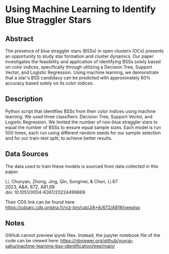 # Using Machine Learning to Identify Blue Straggler Stars

## Abstract
The presence of blue straggler stars (BSSs) in open clusters (OCs) presents an opportunity to study star formation and cluster dynamics. Our paper investigates the feasibility and application of identifying BSSs solely based on color indices, specifically through utilizing a Decision Tree, Support Vector, and Logistic Regression. Using machine learning, we demonstrate that a star's BSS candidacy can be predicted with approximately 80\% accuracy based solely on its color indices.

## Description
Python script that identifies BSSs from their color indices using machine learning. We used three classifiers: Decision Tree, Support Vector, and Logistic Regression. We limited the number of non-blue straggler stars to equal the number of BSSs to ensure equal sample sizes. Each model is run 500 times, each run using different random seeds for our sample selection and for our train-test split, to achieve better results.

## Data Sources
The data used to train these models is sourced from data collected in this paper:

Li, Chunyan, Zhong, Jing, Qin, Songmei, & Chen, Li.67  
2023, A&A, 672, A81,68  
doi: 10.1051/0004-6361/20224499869  

Their CDS link can be found here:  
https://cdsarc.cds.unistra.fr/viz-bin/cat/J/A+A/672/A81#/seealso  

## Notes
GitHub cannot preview ipynb files. Instead, the jupyter notebook file of the code can be viewed here: https://nbviewer.org/github/yuvraj-sahu/machine-learning-bss-identification/tree/main/

